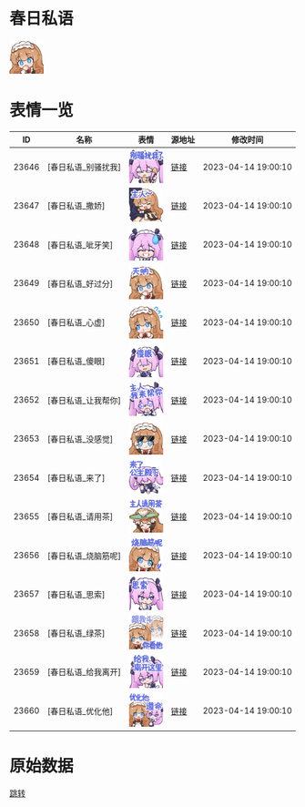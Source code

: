 # 春日私语

<img src="./cover.png" height="60" alt="cover" />

# 表情一览

|ID|名称|表情|源地址|修改时间|
|----|----|----|----|----|
|23646|[春日私语_别骚扰我]|<img src="./pic/023646_%5B春日私语_别骚扰我%5D.png" height="60" alt="别骚扰我"/>|[链接](https://i0.hdslb.com/bfs/garb/65d9f6736c8be61c30627f549c0a288def6ee576.png)|2023-04-14 19:00:10|
|23647|[春日私语_撒娇]|<img src="./pic/023647_%5B春日私语_撒娇%5D.png" height="60" alt="撒娇"/>|[链接](https://i0.hdslb.com/bfs/garb/be1ab56247cf7c583496741a1ba6d256cd287092.png)|2023-04-14 19:00:10|
|23648|[春日私语_呲牙笑]|<img src="./pic/023648_%5B春日私语_呲牙笑%5D.png" height="60" alt="呲牙笑"/>|[链接](https://i0.hdslb.com/bfs/garb/bb55ae56c4b34914a0d67b8b67ca3a704900cb33.png)|2023-04-14 19:00:10|
|23649|[春日私语_好过分]|<img src="./pic/023649_%5B春日私语_好过分%5D.png" height="60" alt="好过分"/>|[链接](https://i0.hdslb.com/bfs/garb/5546000dc4d9a3747bbd07d21e71aa0d345195ed.png)|2023-04-14 19:00:10|
|23650|[春日私语_心虚]|<img src="./pic/023650_%5B春日私语_心虚%5D.png" height="60" alt="心虚"/>|[链接](https://i0.hdslb.com/bfs/garb/19535dffc1755a0e8fbde662444297c01843c204.png)|2023-04-14 19:00:10|
|23651|[春日私语_傻眼]|<img src="./pic/023651_%5B春日私语_傻眼%5D.png" height="60" alt="傻眼"/>|[链接](https://i0.hdslb.com/bfs/garb/65d1c73b579e6954e62c7f5f595f2c36b59d7012.png)|2023-04-14 19:00:10|
|23652|[春日私语_让我帮你]|<img src="./pic/023652_%5B春日私语_让我帮你%5D.png" height="60" alt="让我帮你"/>|[链接](https://i0.hdslb.com/bfs/garb/acc29997d6828ab76bde676ba9029835b66d080f.png)|2023-04-14 19:00:10|
|23653|[春日私语_没感觉]|<img src="./pic/023653_%5B春日私语_没感觉%5D.png" height="60" alt="没感觉"/>|[链接](https://i0.hdslb.com/bfs/garb/0b2f2a540a8d45dec74ca665b565e2a40720d816.png)|2023-04-14 19:00:10|
|23654|[春日私语_来了]|<img src="./pic/023654_%5B春日私语_来了%5D.png" height="60" alt="来了"/>|[链接](https://i0.hdslb.com/bfs/garb/1ad7a344d90315ee26d9b9e1785656439651d13a.png)|2023-04-14 19:00:10|
|23655|[春日私语_请用茶]|<img src="./pic/023655_%5B春日私语_请用茶%5D.png" height="60" alt="请用茶"/>|[链接](https://i0.hdslb.com/bfs/garb/1ce360b7d3cdce987ad3469d71bcfd7ff8233075.png)|2023-04-14 19:00:10|
|23656|[春日私语_烧脑筋呢]|<img src="./pic/023656_%5B春日私语_烧脑筋呢%5D.png" height="60" alt="烧脑筋呢"/>|[链接](https://i0.hdslb.com/bfs/garb/280fb428b74d56fce295fc46590eae52eb601da7.png)|2023-04-14 19:00:10|
|23657|[春日私语_思索]|<img src="./pic/023657_%5B春日私语_思索%5D.png" height="60" alt="思索"/>|[链接](https://i0.hdslb.com/bfs/garb/13940e4d530b0568f96cab30888acefb7018c543.png)|2023-04-14 19:00:10|
|23658|[春日私语_绿茶]|<img src="./pic/023658_%5B春日私语_绿茶%5D.png" height="60" alt="绿茶"/>|[链接](https://i0.hdslb.com/bfs/garb/5d02fc2242f345b81209f4df08323f7a59bb8d40.png)|2023-04-14 19:00:10|
|23659|[春日私语_给我离开]|<img src="./pic/023659_%5B春日私语_给我离开%5D.png" height="60" alt="给我离开"/>|[链接](https://i0.hdslb.com/bfs/garb/e4f69da078c74c4d52ff5fe7ae15716a9cecaffe.png)|2023-04-14 19:00:10|
|23660|[春日私语_优化他]|<img src="./pic/023660_%5B春日私语_优化他%5D.png" height="60" alt="优化他"/>|[链接](https://i0.hdslb.com/bfs/garb/e6eab2a8f4788c7402b7788557761c42282801ee.png)|2023-04-14 19:00:10|

# 原始数据

[跳转](./raw.json)

